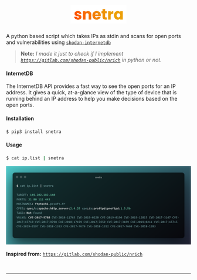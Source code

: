 <h1 align="center">
<img src="https://github.com/R0X4R/snetra/raw/main/static/logo.png" width="30%">
</h1>

A python based script which takes IPs as stdin and scans for open ports and vulnerabilities using [`shodan-internetdb`](https://internetdb.shodan.io/)


> **Note:** _I made it just to check if I implement [`https://gitlab.com/shodan-public/nrich`](https://gitlab.com/shodan-public/nrich) in python or not._


#### **InternetDB**
The InternetDB API provides a fast way to see the open ports for an IP address. It gives a quick, at-a-glance view of the type of device that is running behind an IP address to help you make decisions based on the open ports.

#### **Installation**


```bash
$ pip3 install snetra
```

#### **Usage**


```bash
$ cat ip.list | snetra
```


![image.png](https://github.com/R0X4R/snetra/raw/main/static/snetra.png)

**Inspired from:** [`https://gitlab.com/shodan-public/nrich`](https://gitlab.com/shodan-public/nrich)


<br>

---
